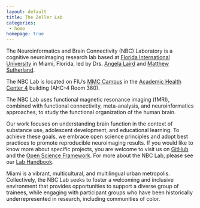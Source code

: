 ```yaml
---
layout: default
title: The Zeller Lab
categories:
 - home
homepage: true
---
```

The Neuroinformatics and Brain Connectivity (NBC) Laboratory is a cognitive neuroimaging research lab based at [Florida International University](https://www.fiu.edu) in Miami, Florida, led by Drs. [Angela Laird](https://nbclab.github.io/team/laird-angela) and [Matthew Sutherland](https://nbclab.github.io/team/sutherland-matthew).

The NBC Lab is located on FIU’s [MMC Campus](https://campusmaps.fiu.edu/docs/MMC.pdf) in the [Academic Health Center 4](https://campusmaps.fiu.edu/index.html#/campus/MMC) building (AHC-4 Room 380).

The NBC Lab uses functional magnetic resonance imaging (fMRI), combined with functional connectivity, meta-analysis, and neuroinformatics approaches, to study the functional organization of the human brain.

Our work focuses on understanding brain function in the context of substance use, adolescent development, and educational learning. To achieve these goals, we embrace open science principles and adopt best practices to promote reproducible neuroimaging results. If you would like to know more about specific projects, you are welcome to visit us on [GitHub](https://github.com/NBCLab) and the [Open Science Framework](https://osf.io/m4x75/). For more about the NBC Lab, please see our [Lab Handbook](https://docs.google.com/document/d/12QHTfVnjxmVAk9pki2hhspnFJB7QeDR3scstHV8KE_c/edit?usp=sharing).

Miami is a vibrant, multicultural, and multilingual urban metropolis. Collectively, the NBC Lab seeks to foster a welcoming and inclusive environment that provides opportunities to support a diverse group of trainees, while engaging with participant groups who have been historically underrepresented in research, including communities of color.
